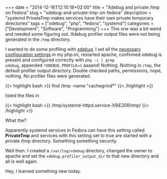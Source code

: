 +++
date = "2014-12-16T12:10:18+02:00"
title = "Xdebug and private /tmp on Fedora"
slug = "xdebug-and-private-tmp-on-fedora"
description = "systemd PrivateTmp makes services have their own private temporary directories"
tags = ["xdebug", "php", "fedora", "systemd"]
categories = ["Development", "Software", "Programming"]
+++
This one was a bit weird and needed some figuring out. Xdebug profiler output files were not being generated in the <code>/tmp</code> directory.<br>

I wanted to do some profiling with <a href="http://xdebug.org">xdebug</a>. I set all the <a href="http://xdebug.org/docs/all_settings#profiler_enable_trigger">necessary configuration settings</a>  in my php.ini, restarted apache, confirmed xdebug is present and configured correctly with <code>php -i | grep xdebug</code>, appended <code>?XDEBUG_PROFILE=1</code> aaaand! Nothing. Nothing in <code>/tmp</code>, the default profiler output directory. Double checked paths, permissions, nope, nothing. No profiler files were generated.

{{< highlight bash >}}
find /tmp -name "cachegrind*"
{{< /highlight >}}

 listed the files in

{{< highlight bash >}}
/tmp/systemd-httpd.service-X9iE20R/tmp/
{{< /highlight >}}

What the?

Apparently systemd services in Fedora can have this setting called <b>PrivateTmp</b> and services with this setting set to true are started with a private /tmp directory. Something something security.

Well then. I created a <code>/var/log/xdebug</code> directory, changed the owner to apache and set the <code>xdebug.profiler_output_dir</code> to that new directory and all is well again.

Hey, I learned something new today.<br>
